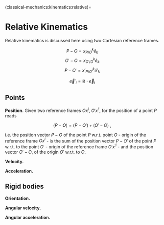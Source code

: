 (classical-mechanics:kinematics:relative)=
# Relative Kinematics

Relative kinematics is discussed here using two Cartesian reference frames.

$$P - O =  x^k_{P/O}   \hat{e}_k$$
$$O'- O =  x^k_{O'/O}  \hat{e}_k$$
$$P - O'= x'^k_{P/O'} \hat{e}'_k$$

$$\vec{e}'_i = \mathbb{R} \cdot \vec{e}_i$$

## Points

**Position.**
Given two reference frames $Ox^i$, $O' x^{i'}$, for the position of a point $P$ reads

$$(P - O) = (P - O') + ( O' - O) \ ,$$

i.e. the position vector $P-O$ of the point $P$ w.r.t. point $O$ - origin of the reference frame $O x^i$ - is the sum of the position vector $P-O'$ of the point $P$ w.r.t. to the point $O'$ - origin of the reference frame $O' x^{'i}$ -  and the position vector $O' - O$, of the origin $O'$ w.r.t. to $O$.

**Velocity.**

**Acceleration.**

## Rigid bodies

**Orientation.**

**Angular velocity.**

**Angular acceleration.**


